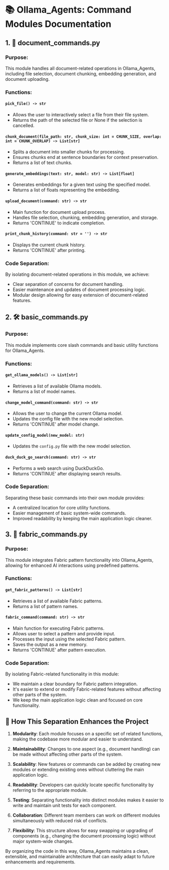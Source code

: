 # 📚 Ollama_Agents: Command Modules Documentation

## 1. 📄 document_commands.py

### Purpose:
This module handles all document-related operations in Ollama_Agents, including file selection, document chunking, embedding generation, and document uploading.

### Functions:

#### `pick_file() -> str`
- Allows the user to interactively select a file from their file system.
- Returns the path of the selected file or None if the selection is cancelled.

#### `chunk_document(file_path: str, chunk_size: int = CHUNK_SIZE, overlap: int = CHUNK_OVERLAP) -> List[str]`
- Splits a document into smaller chunks for processing.
- Ensures chunks end at sentence boundaries for context preservation.
- Returns a list of text chunks.

#### `generate_embeddings(text: str, model: str) -> List[float]`
- Generates embeddings for a given text using the specified model.
- Returns a list of floats representing the embedding.

#### `upload_document(command: str) -> str`
- Main function for document upload process.
- Handles file selection, chunking, embedding generation, and storage.
- Returns 'CONTINUE' to indicate completion.

#### `print_chunk_history(command: str = '') -> str`
- Displays the current chunk history.
- Returns 'CONTINUE' after printing.

### Code Separation:
By isolating document-related operations in this module, we achieve:
- Clear separation of concerns for document handling.
- Easier maintenance and updates of document processing logic.
- Modular design allowing for easy extension of document-related features.

## 2. 🛠️ basic_commands.py

### Purpose:
This module implements core slash commands and basic utility functions for Ollama_Agents.

### Functions:

#### `get_ollama_models() -> List[str]`
- Retrieves a list of available Ollama models.
- Returns a list of model names.

#### `change_model_command(command: str) -> str`
- Allows the user to change the current Ollama model.
- Updates the config file with the new model selection.
- Returns 'CONTINUE' after model change.

#### `update_config_model(new_model: str)`
- Updates the `config.py` file with the new model selection.

#### `duck_duck_go_search(command: str) -> str`
- Performs a web search using DuckDuckGo.
- Returns 'CONTINUE' after displaying search results.

### Code Separation:
Separating these basic commands into their own module provides:
- A centralized location for core utility functions.
- Easier management of basic system-wide commands.
- Improved readability by keeping the main application logic cleaner.

## 3. 🧵 fabric_commands.py

### Purpose:
This module integrates Fabric pattern functionality into Ollama_Agents, allowing for enhanced AI interactions using predefined patterns.

### Functions:

#### `get_fabric_patterns() -> List[str]`
- Retrieves a list of available Fabric patterns.
- Returns a list of pattern names.

#### `fabric_command(command: str) -> str`
- Main function for executing Fabric patterns.
- Allows user to select a pattern and provide input.
- Processes the input using the selected Fabric pattern.
- Saves the output as a new memory.
- Returns 'CONTINUE' after pattern execution.

### Code Separation:
By isolating Fabric-related functionality in this module:
- We maintain a clear boundary for Fabric pattern integration.
- It's easier to extend or modify Fabric-related features without affecting other parts of the system.
- We keep the main application logic clean and focused on core functionality.

## 🔄 How This Separation Enhances the Project

1. **Modularity**: Each module focuses on a specific set of related functions, making the codebase more modular and easier to understand.

2. **Maintainability**: Changes to one aspect (e.g., document handling) can be made without affecting other parts of the system.

3. **Scalability**: New features or commands can be added by creating new modules or extending existing ones without cluttering the main application logic.

4. **Readability**: Developers can quickly locate specific functionality by referring to the appropriate module.

5. **Testing**: Separating functionality into distinct modules makes it easier to write and maintain unit tests for each component.

6. **Collaboration**: Different team members can work on different modules simultaneously with reduced risk of conflicts.

7. **Flexibility**: This structure allows for easy swapping or upgrading of components (e.g., changing the document processing logic) without major system-wide changes.

By organizing the code in this way, Ollama_Agents maintains a clean, extensible, and maintainable architecture that can easily adapt to future enhancements and requirements.
